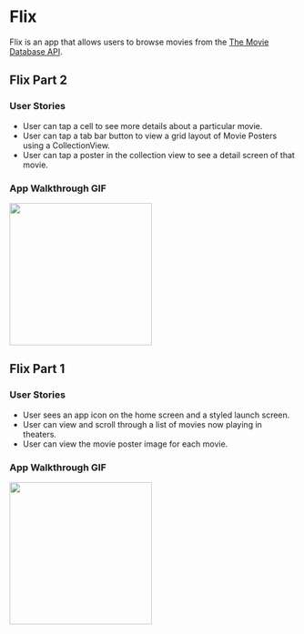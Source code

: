 # Flix

Flix is an app that allows users to browse movies from the [The Movie Database API](http://docs.themoviedb.apiary.io/#).

## Flix Part 2

### User Stories

- User can tap a cell to see more details about a particular movie.
- User can tap a tab bar button to view a grid layout of Movie Posters using a CollectionView.
- User can tap a poster in the collection view to see a detail screen of that movie.

### App Walkthrough GIF

<img src="http://g.recordit.co/JDeKdA6epd.gif" width=250><br>

## Flix Part 1

### User Stories

- User sees an app icon on the home screen and a styled launch screen.
- User can view and scroll through a list of movies now playing in theaters.
- User can view the movie poster image for each movie.

### App Walkthrough GIF

<img src="http://g.recordit.co/j1Ugoj91pi.gif" width=250><br>
